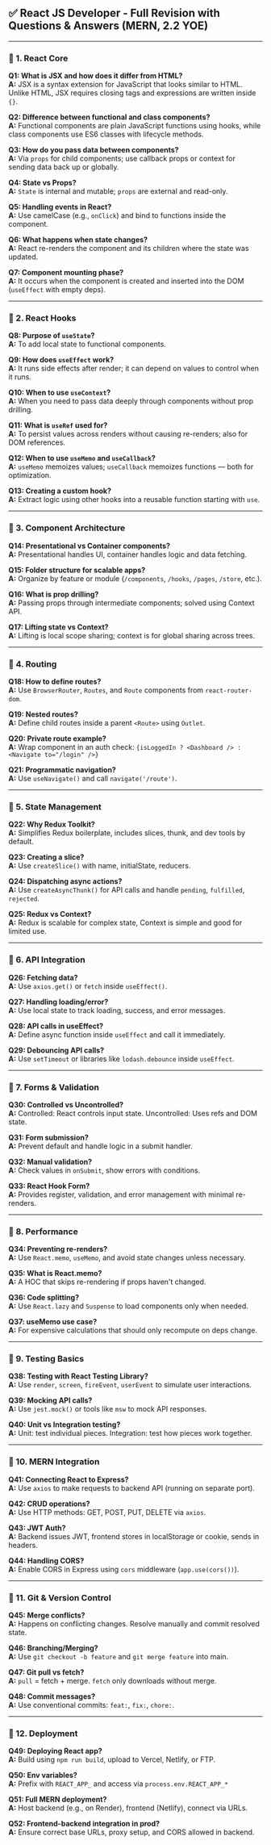 ## ✅ React JS Developer - Full Revision with Questions & Answers (MERN, 2.2 YOE)

---

### 🔹 1. React Core

**Q1: What is JSX and how does it differ from HTML?**  
**A:** JSX is a syntax extension for JavaScript that looks similar to HTML. Unlike HTML, JSX requires closing tags and expressions are written inside `{}`.

**Q2: Difference between functional and class components?**  
**A:** Functional components are plain JavaScript functions using hooks, while class components use ES6 classes with lifecycle methods.

**Q3: How do you pass data between components?**  
**A:** Via `props` for child components; use callback props or context for sending data back up or globally.

**Q4: State vs Props?**  
**A:** `State` is internal and mutable; `props` are external and read-only.

**Q5: Handling events in React?**  
**A:** Use camelCase (e.g., `onClick`) and bind to functions inside the component.

**Q6: What happens when state changes?**  
**A:** React re-renders the component and its children where the state was updated.

**Q7: Component mounting phase?**  
**A:** It occurs when the component is created and inserted into the DOM (`useEffect` with empty deps).

---

### 🔹 2. React Hooks

**Q8: Purpose of `useState`?**  
**A:** To add local state to functional components.

**Q9: How does `useEffect` work?**  
**A:** It runs side effects after render; it can depend on values to control when it runs.

**Q10: When to use `useContext`?**  
**A:** When you need to pass data deeply through components without prop drilling.

**Q11: What is `useRef` used for?**  
**A:** To persist values across renders without causing re-renders; also for DOM references.

**Q12: When to use `useMemo` and `useCallback`?**  
**A:** `useMemo` memoizes values; `useCallback` memoizes functions — both for optimization.

**Q13: Creating a custom hook?**  
**A:** Extract logic using other hooks into a reusable function starting with `use`.

---

### 🔹 3. Component Architecture

**Q14: Presentational vs Container components?**  
**A:** Presentational handles UI, container handles logic and data fetching.

**Q15: Folder structure for scalable apps?**  
**A:** Organize by feature or module (`/components`, `/hooks`, `/pages`, `/store`, etc.).

**Q16: What is prop drilling?**  
**A:** Passing props through intermediate components; solved using Context API.

**Q17: Lifting state vs Context?**  
**A:** Lifting is local scope sharing; context is for global sharing across trees.

---

### 🔹 4. Routing

**Q18: How to define routes?**  
**A:** Use `BrowserRouter`, `Routes`, and `Route` components from `react-router-dom`.

**Q19: Nested routes?**  
**A:** Define child routes inside a parent `<Route>` using `Outlet`.

**Q20: Private route example?**  
**A:** Wrap component in an auth check: `{isLoggedIn ? <Dashboard /> : <Navigate to="/login" />}`

**Q21: Programmatic navigation?**  
**A:** Use `useNavigate()` and call `navigate('/route')`.

---

### 🔹 5. State Management

**Q22: Why Redux Toolkit?**  
**A:** Simplifies Redux boilerplate, includes slices, thunk, and dev tools by default.

**Q23: Creating a slice?**  
**A:** Use `createSlice()` with name, initialState, reducers.

**Q24: Dispatching async actions?**  
**A:** Use `createAsyncThunk()` for API calls and handle `pending`, `fulfilled`, `rejected`.

**Q25: Redux vs Context?**  
**A:** Redux is scalable for complex state, Context is simple and good for limited use.

---

### 🔹 6. API Integration

**Q26: Fetching data?**  
**A:** Use `axios.get()` or `fetch` inside `useEffect()`.

**Q27: Handling loading/error?**  
**A:** Use local state to track loading, success, and error messages.

**Q28: API calls in useEffect?**  
**A:** Define async function inside `useEffect` and call it immediately.

**Q29: Debouncing API calls?**  
**A:** Use `setTimeout` or libraries like `lodash.debounce` inside `useEffect`.

---

### 🔹 7. Forms & Validation

**Q30: Controlled vs Uncontrolled?**  
**A:** Controlled: React controls input state. Uncontrolled: Uses refs and DOM state.

**Q31: Form submission?**  
**A:** Prevent default and handle logic in a submit handler.

**Q32: Manual validation?**  
**A:** Check values in `onSubmit`, show errors with conditions.

**Q33: React Hook Form?**  
**A:** Provides register, validation, and error management with minimal re-renders.

---

### 🔹 8. Performance

**Q34: Preventing re-renders?**  
**A:** Use `React.memo`, `useMemo`, and avoid state changes unless necessary.

**Q35: What is React.memo?**  
**A:** A HOC that skips re-rendering if props haven't changed.

**Q36: Code splitting?**  
**A:** Use `React.lazy` and `Suspense` to load components only when needed.

**Q37: useMemo use case?**  
**A:** For expensive calculations that should only recompute on deps change.

---

### 🔹 9. Testing Basics

**Q38: Testing with React Testing Library?**  
**A:** Use `render`, `screen`, `fireEvent`, `userEvent` to simulate user interactions.

**Q39: Mocking API calls?**  
**A:** Use `jest.mock()` or tools like `msw` to mock API responses.

**Q40: Unit vs Integration testing?**  
**A:** Unit: test individual pieces. Integration: test how pieces work together.

---

### 🔹 10. MERN Integration

**Q41: Connecting React to Express?**  
**A:** Use `axios` to make requests to backend API (running on separate port).

**Q42: CRUD operations?**  
**A:** Use HTTP methods: GET, POST, PUT, DELETE via `axios`.

**Q43: JWT Auth?**  
**A:** Backend issues JWT, frontend stores in localStorage or cookie, sends in headers.

**Q44: Handling CORS?**  
**A:** Enable CORS in Express using `cors` middleware (`app.use(cors())`).

---

### 🔹 11. Git & Version Control

**Q45: Merge conflicts?**  
**A:** Happens on conflicting changes. Resolve manually and commit resolved state.

**Q46: Branching/Merging?**  
**A:** Use `git checkout -b feature` and `git merge feature` into main.

**Q47: Git pull vs fetch?**  
**A:** `pull` = fetch + merge. `fetch` only downloads without merge.

**Q48: Commit messages?**  
**A:** Use conventional commits: `feat:`, `fix:`, `chore:`.

---

### 🔹 12. Deployment

**Q49: Deploying React app?**  
**A:** Build using `npm run build`, upload to Vercel, Netlify, or FTP.

**Q50: Env variables?**  
**A:** Prefix with `REACT_APP_` and access via `process.env.REACT_APP_*`

**Q51: Full MERN deployment?**  
**A:** Host backend (e.g., on Render), frontend (Netlify), connect via URLs.

**Q52: Frontend-backend integration in prod?**  
**A:** Ensure correct base URLs, proxy setup, and CORS allowed in backend.
